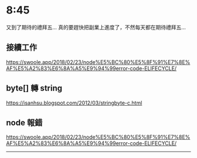 # 8:45

又到了期待的禮拜五... 真的要趕快把副業上進度了，不然每天都在期待禮拜五...

## 接續工作

<https://swoole.app/2018/02/23/node%E5%BC%80%E5%8F%91%E7%8E%AF%E5%A2%83%E6%8A%A5%E9%94%99error-code-ELIFECYCLE/>

## byte[] 轉 string

<https://isanhsu.blogspot.com/2012/03/stringbyte-c.html>

## node 報錯

<https://swoole.app/2018/02/23/node%E5%BC%80%E5%8F%91%E7%8E%AF%E5%A2%83%E6%8A%A5%E9%94%99error-code-ELIFECYCLE/>

---
